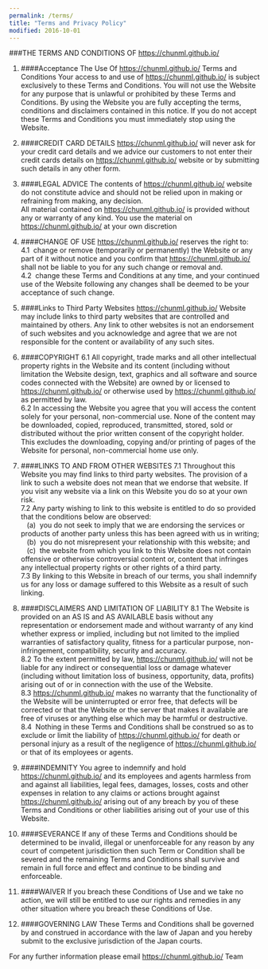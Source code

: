 ```yaml
---
permalink: /terms/
title: "Terms and Privacy Policy"
modified: 2016-10-01
---
```


###THE TERMS AND CONDITIONS OF https://chunml.github.io/
1. ####Acceptance The Use Of https://chunml.github.io/ Terms and Conditions
Your  access  to  and  use  of  https://chunml.github.io/ is  subject exclusively to these Terms and Conditions. You will not use the Website for any purpose that is unlawful or prohibited by these Terms and Conditions. By using  the  Website  you  are  fully  accepting  the  terms,  conditions  and disclaimers contained in this notice. If you do not accept these Terms and Conditions you must immediately stop using the Website.

2. ####CREDIT CARD DETAILS
https://chunml.github.io/ will never ask for your credit card details and we advice our customers to not enter their credit cards details on https://chunml.github.io/ website or by submitting such details in any other form.

3. ####LEGAL ADVICE
The contents of https://chunml.github.io/ website do not constitute advice and should not be relied upon in making or refraining from making, any decision. <br /> All material contained on https://chunml.github.io/ is provided without any or warranty of any kind. You use the material on https://chunml.github.io/ at your own discretion

4. ####CHANGE OF USE
https://chunml.github.io/ reserves the right to:<br /> 4.1 &nbsp;change or remove (temporarily or permanently) the Website or any part of it without notice and you confirm that https://chunml.github.io/ shall not be liable to you for any such change or removal and.<br /> 4.2 &nbsp;change these Terms and Conditions at any time, and your continued use of the Website following any changes shall be deemed to be your acceptance of such change.

5. ####Links to Third Party Websites
https://chunml.github.io/ Website may include links to third party websites that are controlled and maintained by others. Any link to other websites is not an endorsement of such websites and you acknowledge and agree that we are not responsible for the content or availability of any such sites.

6. ####COPYRIGHT
6.1 All  copyright,  trade  marks  and  all  other  intellectual  property  rights  in  the Website and its content (including without limitation the Website design, text, graphics and all software and source codes connected with the Website) are owned by or   licensed to https://chunml.github.io/ or otherwise used by https://chunml.github.io/ as permitted by law.
<br>6.2 In accessing the Website you agree that you will access the content solely for your personal, non-commercial use. None of the content may be downloaded, copied, reproduced, transmitted, stored, sold or distributed without the prior written consent of the copyright holder. This excludes the downloading, copying and/or printing of pages of the Website for personal, non-commercial home use only.

7. ####LINKS TO AND FROM OTHER WEBSITES
7.1 Throughout this Website you may find links to third party websites. The provision of a link to such a website does not mean that we endorse that website. If you visit any website via a link on this Website you do so at your own risk.
<br> 7.2 Any party wishing to link to this website is entitled to do so provided that the conditions below are observed:<br /> &nbsp;&nbsp;&nbsp;(a) &nbsp;you do not seek to imply that we are endorsing the services or products of another party unless this has been agreed with us in writing;<br /> &nbsp;&nbsp;&nbsp;(b) &nbsp;you do not misrepresent your relationship with this website; and<br/> &nbsp;&nbsp;&nbsp;(c) &nbsp;the website from which you link to this Website does not contain offensive or otherwise  controversial content or, content that infringes any intellectual property rights or other rights of a third party.
<br> 7.3 By linking to this Website in breach of our terms, you shall indemnify us for any loss or damage suffered to this Website as a result of such linking.

8. ####DISCLAIMERS AND LIMITATION OF LIABILITY
8.1 The Website is provided on an AS IS and AS AVAILABLE basis without any representation or endorsement made and without warranty of any kind whether express or implied, including but not limited to the implied warranties of satisfactory quality, fitness for a particular purpose, non-infringement, compatibility, security and accuracy.
<br> 8.2 To the extent permitted by law, https://chunml.github.io/ will not be liable for any indirect or consequential loss or damage whatever (including without limitation loss of business, opportunity, data, profits) arising out of or in connection with the use of the Website.
<br> 8.3 https://chunml.github.io/ makes no warranty that the functionality of the Website will be uninterrupted or error free, that defects will be corrected or that the Website or the server that makes it available are free of viruses or anything else which may be harmful or destructive.<br /> 8.4 &nbsp;Nothing in these Terms and Conditions shall be construed so as to exclude or limit the liability of https://chunml.github.io/ for death or personal injury as a result of the negligence of https://chunml.github.io/ or that of its employees or agents.

9. ####INDEMNITY
You agree to indemnify and hold https://chunml.github.io/ and its employees and agents harmless from and against all liabilities, legal fees, damages, losses, costs and other expenses in relation to any claims or actions brought against https://chunml.github.io/ arising out of any breach by you of these Terms and Conditions or other liabilities arising out of your use of this Website.

10. ####SEVERANCE
If any of these Terms and Conditions should be determined to be invalid, illegal or unenforceable for any reason by any court of competent jurisdiction then such Term or Condition shall be severed and the remaining Terms and Conditions shall survive and remain in full force and effect and continue to be binding and enforceable.

11. ####WAIVER
If you breach these Conditions of Use and we take no action, we will still be entitled to use our rights and remedies in any other situation where you breach these Conditions of Use.

12. ####GOVERNING LAW
These Terms and Conditions shall be governed by and construed in accordance with the law of Japan and you hereby submit to the exclusive jurisdiction of the Japan courts.

For any further information please email <a href='mailto:ahzhong11491@gmail.com'> https://chunml.github.io/ </a>Team
